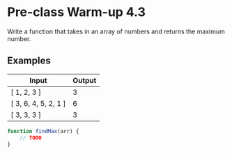 # Pre-class Warm-up 4.3

Write a function that takes in an array of numbers and returns the maximum number.

## Examples

|Input|Output|
|-|-|
|[ 1, 2, 3 ]|3|
|[ 3, 6, 4, 5, 2, 1 ]|6|
|[ 3, 3, 3 ]|3|

```javascript
function findMax(arr) {
    // TODO
}
```